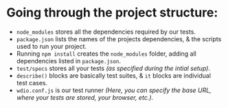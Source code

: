 # Going through the project structure:

- `node_modules` stores all the dependencies required by our tests.
- `package.json` lists the names of the projects dependencies, & the scripts used to run your project.
- Running `npm install` creates the `node_modules` folder, adding all dependencies listed in `package.json`.
- `test/specs` stores all your tests _(as specified during the intial setup)_.
- `describe()` blocks are basically test suites, & `it` blocks are individual test cases.
- `wdio.conf.js` is our test runner _(Here, you can specify the base URL, where your tests are stored, your browser, etc.)_.
